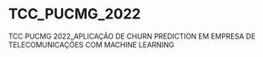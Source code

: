 # TCC_PUCMG_2022
TCC PUCMG 2022_APLICAÇÃO DE CHURN PREDICTION EM EMPRESA DE TELECOMUNICAÇÕES COM MACHINE LEARNING

